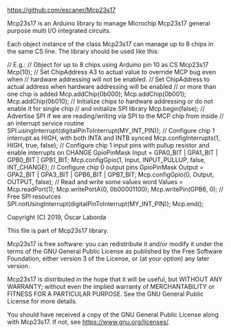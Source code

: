 https://github.com/escaner/Mcp23s17

Mcp23s17 is an Arduino library to manage Microchip Mcp23s17 general purpose
multi I/O integrated circuits.

Each object instance of the class Mcp23s17 can manage up to 8 chips in the
same CS line. The library should be used like this:

// E.g.:
// Object for up to 8 chips using Arduino pin 10 as CS
Mcp23s17 Mcp(10);
// Set ChipAddress A3 to actual value to override MCP bug even when
// hardware addressing will not be enabled.
// Set ChipAddress to actual address when hardware addressing will be enabled
// or more than one chip is added
Mcp.addChip(0b000);
Mcp.addChip(0b001);
Mcp.addChip(0b010);
// Initialize chips to hardware addressing or do not enable it for single chip
// and initialize SPI library
Mcp.begin(false);
// Advertise SPI if we are reading/writing via SPI to the MCP chip from inside
// an interrupt service routine
SPI.usingInterrupt(digitalPinToInterrupt(MY_INT_PIN));
// Configure chip 1 interrupt as HIGH, with both INTA and INTB synced
Mcp.configInterrupts(1, HIGH, true, false);
// Configure chip 1 input pins with pullup resistor and enable interrupts on CHANGE
GpioPinMask Input = GPA0_BIT | GPA1_BIT | GPB0_BIT | GPB1_BIT;
Mcp.configGpio(1, Input, INPUT_PULLUP, false, INT_CHANGE);
// Configure chip 0 output pins
GpioPinMask Output = GPA2_BIT | GPA3_BIT | GPB6_BIT | GPB7_BIT;
Mcp.configGpio(0, Output, OUTPUT, false);
// Read and write some values
word Values = Mcp.readPort(1);
Mcp.writePortA(0, 0b00001100);
Mcp.writePin(GPB6, 0);
// Free SPI resources
SPI.notUsingInterrupt(digitalPinToInterrupt(MY_INT_PIN));
Mcp.end();


Copyright (C) 2019, Óscar Laborda

This file is part of Mcp23s17 library.

Mcp23s17 is free software: you can redistribute it and/or modify
it under the terms of the GNU General Public License as published by
the Free Software Foundation, either version 3 of the License, or
(at your option) any later version.

Mcp23s17 is distributed in the hope that it will be useful,
but WITHOUT ANY WARRANTY; without even the implied warranty of
MERCHANTABILITY or FITNESS FOR A PARTICULAR PURPOSE.  See the
GNU General Public License for more details.

You should have received a copy of the GNU General Public License
along with Mcp23s17.  If not, see <https://www.gnu.org/licenses/>.
